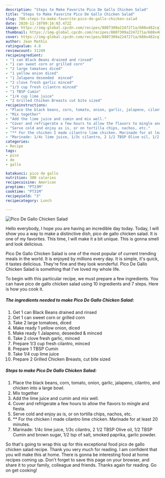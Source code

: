 ```yaml
---
description: "Steps to Make Favorite Pico De Gallo Chicken Salad"
title: "Steps to Make Favorite Pico De Gallo Chicken Salad"
slug: 786-steps-to-make-favorite-pico-de-gallo-chicken-salad
date: 2020-11-16T09:16:03.472Z
image: https://img-global.cpcdn.com/recipes/8807309a2247271a/680x482cq70/pico-de-gallo-chicken-salad-recipe-main-photo.jpg
thumbnail: https://img-global.cpcdn.com/recipes/8807309a2247271a/680x482cq70/pico-de-gallo-chicken-salad-recipe-main-photo.jpg
cover: https://img-global.cpcdn.com/recipes/8807309a2247271a/680x482cq70/pico-de-gallo-chicken-salad-recipe-main-photo.jpg
author: Jean Mathis
ratingvalue: 4.8
reviewcount: 31249
recipeingredient:
- "1 can Black Beans drained and rinsed"
- "1 can sweet corn or grilled corn"
- "2 large tomatoes diced"
- "1 yellow onion diced"
- "1 Jalapeno deseeded  minced"
- "2 clove fresh garlic minced"
- "1/3 cup fresh cilantro minced"
- "1 TBSP Cumin"
- "1/4 cup lime juice"
- "2 Grilled Chicken Breasts cut bite sized"
recipeinstructions:
- "Place the black beans, corn, tomato, onion, garlic, jalapeno, cilantro, and chicken into a large bowl."
- "Mix together"
- "Add the lime juice and cumin and mix well."
- "Cover and refrigerate a few hours to allow the flavors to mingle and fiesta."
- "Serve cold and enjoy as is, or on tortilla chips, nachos, etc."
- "** For the chicken I made cilantro lime chicken. Marinade for at least 20 minutes."
- "Marinade: 1/4c lime juice, 1/3c cilantro, 2 1/2 TBSP Olive oil, 1/2 TBSP Cumin and brown sugar, 1/2 tsp of salt, smoked paprika, garlic powder."
categories:
- Recipe
tags:
- pico
- de
- gallo

katakunci: pico de gallo 
nutrition: 300 calories
recipecuisine: American
preptime: "PT23M"
cooktime: "PT31M"
recipeyield: "3"
recipecategory: Lunch

---
```



![Pico De Gallo Chicken Salad](https://img-global.cpcdn.com/recipes/8807309a2247271a/680x482cq70/pico-de-gallo-chicken-salad-recipe-main-photo.jpg)

Hello everybody, I hope you are having an incredible day today. Today, I will show you a way to make a distinctive dish, pico de gallo chicken salad. It is one of my favorites. This time, I will make it a bit unique. This is gonna smell and look delicious.

Pico De Gallo Chicken Salad is one of the most popular of current trending meals in the world. It is enjoyed by millions every day. It is simple, it's quick, it tastes delicious. They're fine and they look wonderful. Pico De Gallo Chicken Salad is something that I've loved my whole life.




To begin with this particular recipe, we must prepare a few ingredients. You can have pico de gallo chicken salad using 10 ingredients and 7 steps. Here is how you cook it.

<!--inarticleads1-->

##### The ingredients needed to make Pico De Gallo Chicken Salad:

1. Get 1 can Black Beans drained and rinsed
1. Get 1 can sweet corn or grilled corn
1. Take 2 large tomatoes, diced
1. Make ready 1 yellow onion, diced
1. Make ready 1 Jalapeno, deseeded &amp; minced
1. Take 2 clove fresh garlic, minced
1. Prepare 1/3 cup fresh cilantro, minced
1. Prepare 1 TBSP Cumin
1. Take 1/4 cup lime juice
1. Prepare 2 Grilled Chicken Breasts, cut bite sized




<!--inarticleads2-->

##### Steps to make Pico De Gallo Chicken Salad:

1. Place the black beans, corn, tomato, onion, garlic, jalapeno, cilantro, and chicken into a large bowl.
1. Mix together
1. Add the lime juice and cumin and mix well.
1. Cover and refrigerate a few hours to allow the flavors to mingle and fiesta.
1. Serve cold and enjoy as is, or on tortilla chips, nachos, etc.
1. ** For the chicken I made cilantro lime chicken. Marinade for at least 20 minutes.
1. Marinade: 1/4c lime juice, 1/3c cilantro, 2 1/2 TBSP Olive oil, 1/2 TBSP Cumin and brown sugar, 1/2 tsp of salt, smoked paprika, garlic powder.




So that's going to wrap this up for this exceptional food pico de gallo chicken salad recipe. Thank you very much for reading. I am confident that you will make this at home. There is gonna be interesting food at home recipes coming up. Don't forget to save this page on your browser, and share it to your family, colleague and friends. Thanks again for reading. Go on get cooking!
